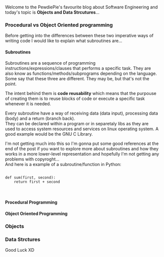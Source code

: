 <div style="text-align: left;">
    <p>
        Welcome to the PewdiePie's favourite blog about Software Engineering and today's
        topic is <b>Objects and Data Strcutures</b>...
    </p>
    <h3>Procedural vs Object Oriented programming</h3>
    <p>
        Before getting into the differences between these two imperative ways of writing code
        I would like to explain what subroutines are...
    </p>
    <h4>Subroutines</h4>
    <p>
        Subroutines are a sequence of programming instructions/expressions/clauses
        that performs a specific task. They are also know as functions/methods/subprograms 
        depending on the language.
        <br>
        Some say that these three are different. They may be, but that's not the point.
    </p>
    <p>
        The intent behind them is <b>code reusability</b> which means that the purpouse
        of creating them is to reuse blocks of code or execute a specific task whenever it is
        needed.
    </p>
    <p>
        Every subroutine have a way of receiving data (data input), processing data (body)
        and a return (branch back).
        <!-- IMAGE WITH EXAMPLE -->
        <br>
        They can be declared within a program or in separetaly libs as they are used to access system
        resources and services on linux operating system. A good example would be the GNU C Library. 
    </p>
    <p>
        I'm not getting much into this so I'm gonna put some good references at the end of the post
        if you want to explore more about subroutines and how they works in a more lower-level representation
        and hopefully I'm not getting any problems with copyroght...
        <br>
        And here is a example of a subroutine/function in Python:
    </p>
    <pre class="brush: python">
<code>
def sum(first, second):
    return first + second
</code>
    </pre>
    <h4>Procedural Programming</h4>
    <h4>Object Oriented Programming</h4>
    <h3>Objects</h3>
    <h3>Data Strctures</h3> 
    Good Luck XD
</div>